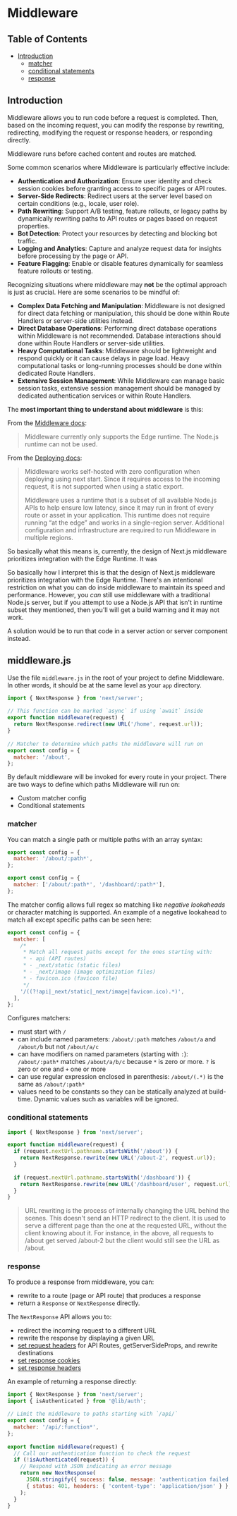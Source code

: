 # Middleware 

## Table of Contents

<!-- toc -->

- [Introduction](#introduction)
  * [matcher](#matcher)
  * [conditional statements](#conditional-statements)
  * [response](#response)

<!-- tocstop -->

## Introduction

Middleware allows you to run code before a request is completed. Then, based on the incoming request, you can modify the response by rewriting, redirecting, modifying the request or response headers, or responding directly.

Middleware runs before cached content and routes are matched.

Some common scenarios where Middleware is particularly effective include:

- **Authentication and Authorization**: Ensure user identity and check session cookies before granting access to specific pages or API routes.
- **Server-Side Redirects**: Redirect users at the server level based on certain conditions (e.g., locale, user role).
- **Path Rewriting**: Support A/B testing, feature rollouts, or legacy paths by dynamically rewriting paths to API routes or pages based on request properties.
- **Bot Detection**: Protect your resources by detecting and blocking bot traffic.
- **Logging and Analytics**: Capture and analyze request data for insights before processing by the page or API.
- **Feature Flagging**: Enable or disable features dynamically for seamless feature rollouts or testing.

Recognizing situations where middleware may **not** be the optimal approach is just as crucial. Here are some scenarios to be mindful of:

- **Complex Data Fetching and Manipulation**: Middleware is not designed for direct data fetching or manipulation, this should be done within Route Handlers or server-side utilities instead.
- **Direct Database Operations**: Performing direct database operations within Middleware is not recommended. Database interactions should done within Route Handlers or server-side utilities.
- **Heavy Computational Tasks**: Middleware should be lightweight and respond quickly or it can cause delays in page load. Heavy computational tasks or long-running processes should be done within dedicated Route Handlers.
- **Extensive Session Management**: While Middleware can manage basic session tasks, extensive session management should be managed by dedicated authentication services or within Route Handlers.

The **most important thing to understand about middleware** is this:

From the [Middleware docs](https://nextjs.org/docs/app/building-your-application/routing/middleware#runtime):

> Middleware currently only supports the Edge runtime. The Node.js runtime can not be used.

From the [Deploying docs](https://nextjs.org/docs/app/building-your-application/deploying):

> Middleware works self-hosted with zero configuration when deploying using next start. Since it requires access to the incoming request, it is not supported when using a static export.
>
> Middleware uses a runtime that is a subset of all available Node.js APIs to help ensure low latency, since it may run in front of every route or asset in your application. This runtime does not require running “at the edge” and works in a single-region server. Additional configuration and infrastructure are required to run Middleware in multiple regions.

So basically what this means is, currently, the design of Next.js middleware prioritizes integration with the Edge Runtime. It was 

So basically how I interpret this is that the design of Next.js middleware prioritizes integration with the Edge Runtime. There's an intentional restriction on what you can do inside middleware to maintain its speed and performance. However, you *can* still use middleware with a traditional Node.js server, but if you attempt to use a Node.js API that isn't in runtime subset they mentioned, then you'll will get a build warning and it may not work. 

A solution would be to run that code in a server action or server component instead.

## middleware.js

Use the file `middleware.js` in the root of your project to define Middleware. In other words, it should be at the same level as your `app` directory.

```javascript
import { NextResponse } from 'next/server';
 
// This function can be marked `async` if using `await` inside
export function middleware(request) {
  return NextResponse.redirect(new URL('/home', request.url));
}
 
// Matcher to determine which paths the middleware will run on
export const config = {
  matcher: '/about',
};
```

By default middleware will be invoked for every route in your project. There are two ways to define which paths Middleware will run on:

- Custom matcher config
- Conditional statements 

### matcher 

You can match a single path or multiple paths with an array syntax:

```javascript
export const config = {
  matcher: '/about/:path*',
};
```

```javascript
export const config = {
  matcher: ['/about/:path*', '/dashboard/:path*'],
};
```

The matcher config allows full regex so matching like *negative lookaheads* or character matching is supported. An example of a negative lookahead to match all except specific paths can be seen here:

```javascript
export const config = {
  matcher: [
    /*
     * Match all request paths except for the ones starting with:
     * - api (API routes)
     * - _next/static (static files)
     * - _next/image (image optimization files)
     * - favicon.ico (favicon file)
     */
    '/((?!api|_next/static|_next/image|favicon.ico).*)',
  ],
};
```

Configures matchers:

- must start with `/`
- can include named parameters: `/about/:path` matches `/about/a` and `/about/b` but not `/about/a/c`
- can have modifiers on named parameters (starting with `:`): `/about/:path*` matches `/about/a/b/c` because `*` is zero or more. `?` is zero or one and `+` one or more
- can use regular expression enclosed in parenthesis: `/about/(.*)` is the same as `/about/:path*`
- values need to be constants so they can be statically analyzed at build-time. Dynamic values such as variables will be ignored.


### conditional statements

```javascript
import { NextResponse } from 'next/server';

export function middleware(request) {
  if (request.nextUrl.pathname.startsWith('/about')) {
    return NextResponse.rewrite(new URL('/about-2', request.url));
  }
 
  if (request.nextUrl.pathname.startsWith('/dashboard')) {
    return NextResponse.rewrite(new URL('/dashboard/user', request.url));
  }
}
```

> URL rewriting is the process of internally changing the URL behind the scenes. This doesn't send an HTTP redirect to the client. It is used to serve a different page than the one at the requested URL, without the client knowing about it. For instance, in the above, all requests to /about get served /about-2 but the client would still see the URL as /about.

### response 

To produce a response from middleware, you can:

- rewrite to a route (page or API route) that produces a response
- return a `Response` or `NextResponse` directly.


The `NextResponse` API allows you to:

- redirect the incoming request to a different URL
- rewrite the response by displaying a given URL
- [set request headers](https://nextjs.org/docs/app/building-your-application/routing/middleware#setting-headers) for API Routes, getServerSideProps, and rewrite destinations
- [set response cookies](https://nextjs.org/docs/app/building-your-application/routing/middleware#using-cookies)
- [set response headers](https://nextjs.org/docs/app/building-your-application/routing/middleware#setting-headers)


An example of returning a response directly:

```javascript
import { NextResponse } from 'next/server';
import { isAuthenticated } from '@lib/auth';
 
// Limit the middleware to paths starting with `/api/`
export const config = {
  matcher: '/api/:function*',
};
 
export function middleware(request) {
  // Call our authentication function to check the request
  if (!isAuthenticated(request)) {
    // Respond with JSON indicating an error message
    return new NextResponse(
      JSON.stringify({ success: false, message: 'authentication failed' }),
      { status: 401, headers: { 'content-type': 'application/json' } },
    );
  }
}
```